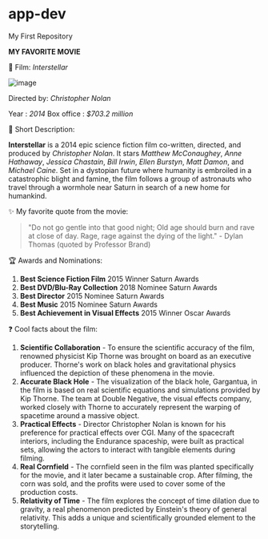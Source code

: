 # app-dev
My First Repository

**MY FAVORITE MOVIE**

:sparkler: Film: *Interstellar*

![image](https://github.com/JianelVC/app-dev/assets/150680779/d4cc90ee-9735-466f-82a2-468e177a5a14)

Directed by: *Christopher Nolan*

Year       : *2014*
Box office : *$703.2 million*


:cinema: Short Description: 

**Interstellar** is a 2014 epic science fiction film co-written, directed, and produced by *Christopher Nolan*. It stars *Matthew McConaughey*, *Anne Hathaway*, *Jessica Chastain*, *Bill Irwin*, *Ellen Burstyn*, *Matt Damon*, and *Michael Caine*. Set in a dystopian future where humanity is embroiled in a catastrophic blight and famine, the film follows a group of astronauts who travel through a wormhole near Saturn in search of a new home for humankind.

:sparkles: My favorite quote from the movie: 
>"Do not go gentle into that good night; Old age should burn and rave at close of day. Rage, rage against the dying of the light." - Dylan Thomas (quoted by Professor Brand)

:trophy: Awards and Nominations: 
1. **Best Science Fiction Film** 2015 Winner Saturn Awards
2. **Best DVD/Blu-Ray Collection** 2018 Nominee Saturn Awards
3. **Best Director** 2015 Nominee Saturn Awards
4. **Best Music** 2015 Nominee Saturn Awards
5. **Best Achievement in Visual Effects** 2015 Winner Oscar Awards

:question: Cool facts about the film:
1. **Scientific Collaboration** - To ensure the scientific accuracy of the film, renowned physicist Kip Thorne was brought on board as an executive producer. Thorne's work on black holes and gravitational physics influenced the depiction of these phenomena in the movie.
2. **Accurate Black Hole** - The visualization of the black hole, Gargantua, in the film is based on real scientific equations and simulations provided by Kip Thorne. The team at Double Negative, the visual effects company, worked closely with Thorne to accurately represent the warping of spacetime around a massive object.
3. **Practical Effects** - Director Christopher Nolan is known for his preference for practical effects over CGI. Many of the spacecraft interiors, including the Endurance spaceship, were built as practical sets, allowing the actors to interact with tangible elements during filming.
4. **Real Cornfield** - The cornfield seen in the film was planted specifically for the movie, and it later became a sustainable crop. After filming, the corn was sold, and the profits were used to cover some of the production costs.
5. **Relativity of Time** - The film explores the concept of time dilation due to gravity, a real phenomenon predicted by Einstein's theory of general relativity. This adds a unique and scientifically grounded element to the storytelling.



